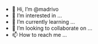 - 👋 Hi, I’m @madrivo
- 👀 I’m interested in ...
- 🌱 I’m currently learning ...
- 💞️ I’m looking to collaborate on ...
- 📫 How to reach me ...

<!---
madrivo/madrivo is a ✨ special ✨ repository because its `README.md` (this file) appears on your GitHub profile.
You can click the Preview link to take a look at your changes.
--->
